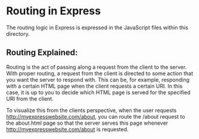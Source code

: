 # Routing in Express
The routing logic in Express is expressed in the JavaScript files within this directory.

## Routing Explained:
Routing is the act of passing along a request from the client to the server. With proper routing, a request from the client
is directed to some action that you want the server to respond with. This can be, for example, responding with a certain HTML
page when the client requests a certain URI. In this case, it is up to you to decide which HTML page is served for the specified
URI from the client.

To visualize this from the clients perspective, when the user requests http://myexpresswebsite.com/about, you can route the /about
request to the about.html page so that the server serves this page whenever http://myexpresswebsite.com/about is requested.
